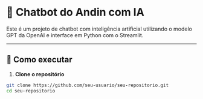 # 🤖 Chatbot do Andin com IA

Este é um projeto de chatbot com inteligência artificial utilizando o modelo GPT da OpenAI e interface em Python com o Streamlit.

---

## 🚀 Como executar

1. **Clone o repositório**
```bash
git clone https://github.com/seu-usuario/seu-repositorio.git
cd seu-repositorio
